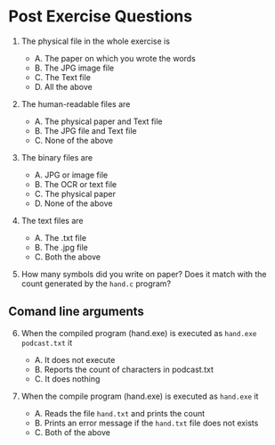 # Post Exercise Questions

1. The physical file in the whole exercise is  
    - A. The paper on which you wrote the words
    - B. The JPG image file 
    - C. The Text file 
    - D. All the above

2. The human-readable files are   
    - A. The physical paper and Text file 
    - B. The JPG file and Text file 
    - C. None of the above
    
3. The binary files are 
    - A. JPG or image file 
    - B. The OCR or text file 
    - C. The physical paper 
    - D. None of the above
    
4. The text files are   
    - A. The .txt file 
    - B. The .jpg file 
    - C. Both the above 

5. How many symbols did you write on paper? 
   Does it match with the count generated 
   by the `hand.c` program? 

## Comand line arguments 
6. When the compiled program (hand.exe) is executed as 
   `hand.exe podcast.txt` it 
    - A. It does not execute
    - B. Reports the count of characters in podcast.txt 
    - C. It does nothing 

7. When the compile program (hand.exe) is executed as 
   `hand.exe` it 
    - A. Reads the file `hand.txt` and prints the count 
    - B. Prints an error message if the `hand.txt` file does not exists
    - C. Both of the above


